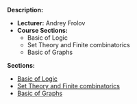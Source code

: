 **Description:**

- **Lecturer:** Andrey Frolov
- **Course Sections:**
	- Basic of Logic
	- Set Theory and Finite combinatorics
	- Basic of Graphs

**Sections:**
- [Basic of Logic](Basic%20of%20Logic.md)
- [Set Theory and Finite combinatorics](Set%20Theory%20and%20Finite%20combinatorics.md)
- [Basic of Graphs](Basic%20of%20Graphs.md)
